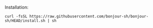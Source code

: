 Installation:

    curl -fsSL https://raw.githubusercontent.com/bonjour-sh/bonjour-sh/HEAD/install.sh | sh
